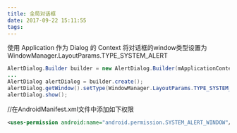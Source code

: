 ```yaml
---
title: 全局对话框
date: 2017-09-22 15:11:55
tags:
---
```

使用 Application 作为 Dialog 的 Context
将对话框的window类型设置为 WindowManager.LayoutParams.TYPE_SYSTEM_ALERT
``` Java
AlertDialog.Builder builder = new AlertDialog.Builder(mApplicationContext);
...
AlertDialog alertDialog = builder.create();
alertDialog.getWindow().setType(WindowManager.LayoutParams.TYPE_SYSTEM_ALERT);
alertDialog.show();
```
//在AndroidManifest.xml文件中添加如下权限
``` xml
<uses-permission android:name="android.permission.SYSTEM_ALERT_WINDOW"/>
```
